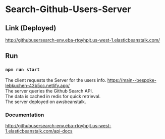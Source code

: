 ﻿# Search-Github-Users-Server

## Link (Deployed)
http://githubusersearch-env.eba-rtqyhpjt.us-west-1.elasticbeanstalk.com/


## Run
### `npm run start`

The client requests the Server for the users info. https://main--bespoke-lebkuchen-43b5cc.netlify.app/<br>
The server queries the Github Search API.<br>
The data is cached in redis for quick retrieval.<br> 
The server deployed on awsbeanstalk.<br>






### Documentation
http://githubusersearch-env.eba-rtqyhpjt.us-west-1.elasticbeanstalk.com/api-docs
